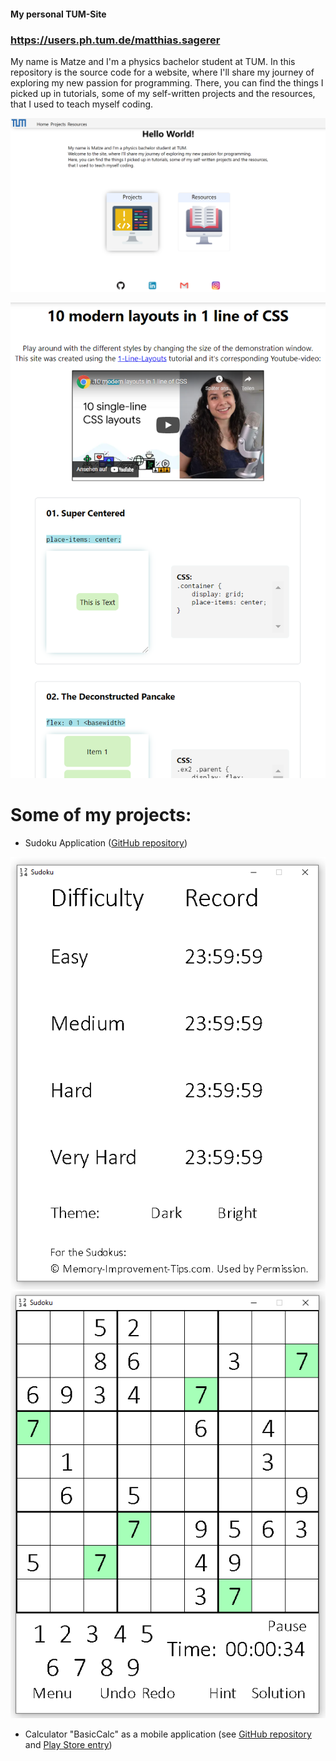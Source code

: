 #### My personal TUM-Site
### https://users.ph.tum.de/matthias.sagerer

My name is Matze and I'm a physics bachelor student at TUM.
In this repository is the source code for a website, where I'll share my journey of exploring my new passion for programming.
There, you can find the things I picked up in tutorials, some of my self-written projects and the resources, that I used to teach myself coding.

[![Screenshot of my TUM Homepage](assets/project_screenshots/tum_site_screenshots/TUM_Site_index_12_07_21.png "Screenshot index.html")](https://users.ph.tum.de/ge56cid/)

[![Screenshot of a CSS Tutorial](assets/project_screenshots/tum_site_screenshots/TUM_Site_tenCSSLayouts_12_07_21.png "Screenshot tenCSSLayouts.html")](https://users.ph.tum.de/ge56cid/HTML/tenCSSLayouts.html)


# Some of my projects:
- Sudoku Application ([GitHub repository](https://github.com/MatthiasSagerer/Sudoku-Pygame))

![Welcome Screen of Sudoku Application](assets/project_screenshots/sudoku_screenshots/Sudoku_welcome_screen_13_07_21.png "Sudoku Welcome Screen")
![Game Screen of Sudoku Application](assets/project_screenshots/sudoku_screenshots/Sudoku_game_screen_13_07_21.png "Sudoku Game Screen")


- Calculator "BasicCalc" as a mobile application (see [GitHub repository](https://github.com/MatthiasSagerer/BasicCalculatorApp) and [Play Store entry](https://play.google.com/store/apps/details?id=com.matze.taschenrechner))
